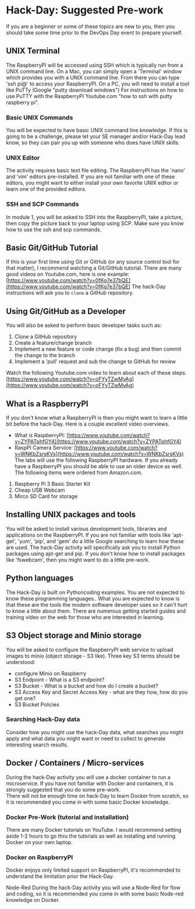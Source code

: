 # Hack-Day: Suggested Pre-work

If you are a beginner or some of these topics are new to you, then you should take some time prior to the DevOps Day event to prepare yourself.

## UNIX Terminal
The RaspberryPI will be accessed using SSH which is typically run from a UNIX command line. 
On a Mac, you can simply open a 'Terminal' window which provides you with a UNIX command line.  From there you can type 'ssh pi@<ip address>' to access your RaspberryPI.
On a PC, you will need to install a tool like PuTTy (Google "putty download windows")
For instructions on how to use PuTTY with the RaspberryPI Youtube.com "how to ssh with putty raspberry pi".

### Basic UNIX Commands
You will be expected to have basic UNIX command line knowledge.  If this is going to be a challenge, please let your SE manager and/or Hack-Day lead know, so they can pair you up with someone who does have UNIX skills.

### UNIX Editor
The activity requires basic text file editing.  The RaspberryPI has the 'nano' and 'vim' editors pre-installed.  If you are not familiar with one of these editors, you might want to either install your own favorite UNIX editor or learn one of the provided editors.

### SSH and SCP Commands
In module 1, you will be asked to SSH into the RaspberryPI, take a picture, then copy the picture back to your laptop using SCP.  Make sure you know how to use the ssh and scp commands.  

## Basic Git/GitHub Tutorial
If this is your first time using Git or GitHub (or any source control tool for that matter), I recommend watching a Git/GitHub tutorial. There are many good videos on Youtube.com, here is one example: [https://www.youtube.com/watch?v=0fKg7e37bQE](https://www.youtube.com/watch?v=0fKg7e37bQE)
The hack-Day instructions will ask you to `clone` a GitHub repository.  

## Using Git/GitHub as a Developer
You will also be asked to perform basic developer tasks such as:

1. Clone a GitHub repository
1. Create a feature/change branch
1. Implement a new feature or code change (fix a bug) and then commit the change to the branch
1. Implement a 'pull' request and sub the change to GitHub for review

Watch the following Youtube.com video to learn about each of these steps.[https://www.youtube.com/watch?v=oFYyTZwMyAg](https://www.youtube.com/watch?v=oFYyTZwMyAg)

## What is a RaspberryPI
If you don't know what a RaspberryPI is then you might want to learn a little bit before the hack-Day. Here is a couple excellent video overviews.
* What is RaspberryPI: [https://www.youtube.com/watch?v=ZYPATphfGY4](https://www.youtube.com/watch?v=ZYPATphfGY4)
* RaspPI Camera Service: [https://www.youtube.com/watch?v=WNKbZsrsKVs](https://www.youtube.com/watch?v=WNKbZsrsKVs)
The labs will use the following RaspberryPI hardware. If you already have a RaspberryPI you should be able to use an older device as well.  The following items were ordered from Amazon.com.

1. Raspberry Pi 3 Basic Starter Kit
1. Cheap USB Webcam
1. Mirco SD Card for storage

## Installing UNIX packages and tools
You will be asked to install various development tools, libraries and applications on the RaspberryPI. If you are not familiar with tools like 'apt-get', 'yum', 'pip', and 'gem' do a little Google searching to learn how these are used.
The hack-Day activity will specifically ask you to install Python packages using apt-get and pip. If you don't know how to install packages like 'fswebcam', then you might want to do a little pre-work.  

## Python languages
The Hack-Day is built on Pythoncoding examples. You are not expected to know these programming languages.. What you are expected to know is that these are the tools the modern software developer uses so it can't hurt to know a little about them.
There are numerous getting started guides and training video on the web for those who are interested in learning.

## S3 Object storage and Minio storage
You will be asked to configure the RaspberryPI web service to upload images to minio (object storage - S3 like). Three key S3 terms should be understood:
* configure Minio on Raspberry
* S3 Endpoint - What is a S3 endpoint?
* S3 Bucket - What is a bucket and how do I create a bucket?
* S3 Access Key and Secret Access Key - what are they how, how do you get one?
* S3 Bucket Policies

### Searching Hack-Day data
Consider how you might use the hack-Day data, what searches you might apply and what data you might want or need to collect to generate interesting search results.

## Docker / Containers / Micro-services
During the hack-Day activity you will use a docker container to run a microservice. If you have not familiar with Docker and containers, it is strongly suggested that you do some pre-work.  
There will not be enough time on hack-Day to learn Docker from scratch, so it is recommended you come in with some basic Docker knowledge.

### Docker Pre-Work (tutorial and installation)
There are many Docker tutorials on YouTube. I would recommend setting aside 1-2 hours to go thru the tutorials as well as installing and running Docker on your own laptop.    

### Docker on RaspberryPI
Docker enjoys only limited support on RaspberryPI, it's recommended to understand the limitation prior the Hack-Day. 

Node-Red
During the hack-Day activity you will use a Node-Red for flow and coding, so it is recommended you come in with some basic Node-red knowledge on Docker.
